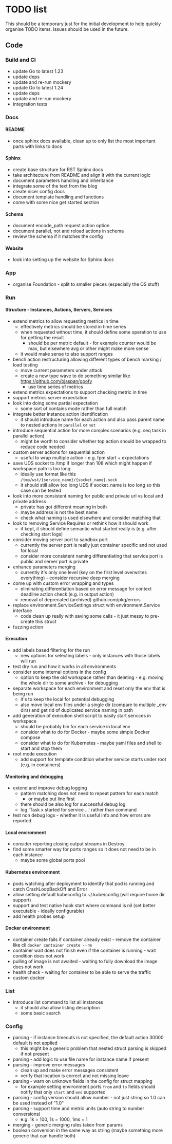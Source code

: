 # TODO list

This should be a temporary just for the initial development to help quickly organise TODO items. Issues should be used
in the future.

## Code

### Build and CI

- update Go to latest 1.23
- update deps
- update and re-run mockery
- update Go to latest 1.24
- update deps
- update and re-run mockery
- integration tests

### Docs

#### README

- once sphinx docs available, clean up to only list the most important parts with links to docs

#### Sphinx

- create base structure for RST Sphinx docs
- take architecture from README and align it with the current logic
- document parameters handling and inheritance
- integrate some of the text from the blog
- create nicer config docs
- document template handling and functions
- come with some nice get started section

#### Schema

- document encode_path request action option
- document parallel, not and reload actions in schema
- review the schema if it matches the config

#### Website

- look into setting up the website for Sphinx docs

### App

- organise Foundation - split to smaller pieces (especially the OS stuff)

### Run

#### Structure - Instances, Actions, Servers, Services

- extend metrics to allow requesting metrics in time
  - effectively metrics should be stored in time series
  - when requested without time, it should define some operation to use for getting the result
    - should be per metric default - for example counter would be max, but elsewhere avg or other might make more sense
  - it would make sense to also support ranges
- bench action restructuring allowing different types of bench marking / load testing
  - move current parameters under attack
  - create a new type wave to do something similar like https://github.com/bjaspan/goofy
    - use time series of metrics
- extend metrics expectations to support checking metric in time
- support metrics server expectation
- look into doing some partial expectation
  - some sort of contains mode rather than full match
- integrate better instance action identification
  - it should introduce name for each action and also pass parent name to nested actions in `parallel` or `not`
- introduce sequential action for more complex scenarios (e.g. seq task in parallel action)
  - might be worth to consider whether top action should be wrapped to reduce code needed
- custom server actions for sequential action
  - useful to wrap multiple action - e.g. fpm start + expectations
- save UDS socket to /tmp if longer than 108 which might happen if workspace path is too long
  - ideally use format like this `/tmp/wst/{service_name}/{socket_name}.sock`
  - it should still allow too long UDS if socket_name is too long so this case can be tested
- look into more consistent naming for public and private url vs local and private address
  - private has got different meaning in both
  - maybe address is not the best name
  - check what naming is used elsewhere and consider matching that
- look to removing Service Requires or rethink how it should work
  - if kept, it should define semantic what started really is (e.g. after checking start logs)
- consider moving server port to sandbox port
  - currently the server port is really just container specific and not used for local
  - consider more consistent naming differentiating that service port is public and server port is private
- enhance parameters merging
  - currently it's only one level (key on the first level overwrites everything) - consider recursive deep merging
- come up with custom error wrapping and types
  - eliminating differentiation based on error message for context deadline action check (e.g. in output action)
  - removal of deprecated (archived) github.com/pkg/errors
- replace environment.ServiceSettings struct with environment.Service interface
  - code clean up really with saving some calls - it just messy to pre-create this struct
- fuzzing action

#### Execution

- add labels based filtering for the run
  - new options for selecting labels - only instances with those labels will run
- test dry run and how it works in all environments
- consider some internal options in the config
  - option to keep the old workspace rather than deleting - e.g. moving the whole dir to some archive - for debugging
- separate workspace for each environment and reset only the env that is being run
  - it's to keep the local for potential debugging
  - also move local env files under a single dir (compare to multiple _env dirs) and get rid of duplicated service naming in path
- add generation of execution shell script to easily start services in workspace
  - should be probably bin for each service in local env
  - consider what to do for Docker - maybe some simple Docker compose
  - consider what to do for Kubernetes - maybe yaml files and shell to start and stop them
- root mode execution
  - add support for template condition whether service starts under root (e.g. in containers)

#### Monitoring and debugging

- extend and improve debug logging
  - pattern matching does not need to repeat pattern for each match
    - or maybe put line first
  - there should be also log for successful debug log
  - log 'Task x started for service ...' rather than command
- test non debug logs - whether it is useful info and how errors are reported

#### Local environment

- consider reporting closing output streams in Destroy
- find some smarter way for ports ranges so it does not need to be in each instance
  - maybe some global ports pool


#### Kubernetes environment

- pods watching after deployment to identify that pod is running and catch CrashLoopBackOff and Error
- allow setting default kubeconfig to ~/.kube/config (will require home dir support)
- support and test native hook start where command is nil (set better executable - ideally configurable)
- add health probes setup

#### Docker environment

- container create fails if container already exist - remove the container like cli `docker container create --rm`
- container wait does not finish even if the container is running - wait condition does not work
- pulling of image is not awaited - waiting to fully download the image does not work
- health check - waiting for container to be able to serve the traffic
- custom docker


### List

- Introduce list command to list all instances
  - it should also allow listing description
  - some basic search

### Config

- parsing - if instance timeouts is not specified, the default action 30000 default is not applied
  - this might be a generic problem that nested struct parsing is skipped if not present
- parsing - add logic to use file name for instance name if present
- parsing - improve error messages
  - clean up and make error messages consistent
  - verify that location is correct and not missing leave
- parsing - warn on unknown fields in the config for struct mapping
  - for example setting environment ports `from` and `to` fields should notify that only `start` and `end` supported
- parsing - config version should allow number - not just string so 1.0 can be used instead of "1.0"
- parsing - support time and metric units (auto string to number conversions)
  - e.g. 1k = 100, 1s = 1000, 1ms = 1
- merging - generic merging rules taken from params
- boolean conversion in the same way as string (maybe something more generic that can handle both)
